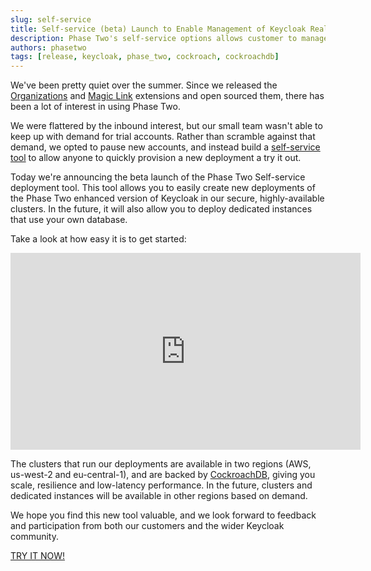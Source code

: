 ```yaml
---
slug: self-service
title: Self-service (beta) Launch to Enable Management of Keycloak Realms
description: Phase Two's self-service options allows customer to manage their own Keycloak Realms or dedicated Keycloak clusters.
authors: phasetwo
tags: [release, keycloak, phase_two, cockroach, cockroachdb]
---
```


We've been pretty quiet over the summer. Since we released the [Organizations](https://github.com/p2-inc/keycloak-orgs) and [Magic Link](https://github.com/p2-inc/keycloak-magic-link) extensions and open sourced them, there has been a lot of interest in using Phase Two.

We were flattered by the inbound interest, but our small team wasn't able to keep up with demand for trial accounts. Rather than scramble against that demand, we opted to pause new accounts, and instead build a [self-service tool](https://phasetwo.io/docs/self-service/) to allow anyone to quickly provision a new deployment a try it out.

Today we're announcing the beta launch of the Phase Two Self-service deployment tool. This tool allows you to easily create new deployments of the Phase Two enhanced version of Keycloak in our secure, highly-available clusters. In the future, it will also allow you to deploy dedicated instances that use your own database.

<!--truncate-->

Take a look at how easy it is to get started:

<iframe width="560" height="315" src="https://www.youtube.com/embed/zzJPmwrEHmU" title="YouTube video player" frameborder="0" allow="accelerometer; autoplay; clipboard-write; encrypted-media; gyroscope; picture-in-picture" allowfullscreen></iframe>

The clusters that run our deployments are available in two regions (AWS, us-west-2 and eu-central-1), and are backed by [CockroachDB](https://www.cockroachlabs.com/), giving you scale, resilience and low-latency performance. In the future, clusters and dedicated instances will be available in other regions based on demand.

We hope you find this new tool valuable, and we look forward to feedback and participation from both our customers and the wider Keycloak community.

[TRY IT NOW!](https://phasetwo.io/dashboard/)
